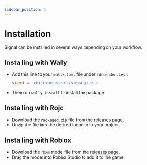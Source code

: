 ```yaml
---
sidebar_position: 1
---
```


# Installation

Signal can be installed in several ways depending on your workflow.

## Installing with Wally

* Add this line to your `wally.toml` file under `[dependencies]`:

	```toml
	Signal = "chipioindustries/signal@1.0.1"
	```

* Then run `wally install` to install the package.

## Installing with Rojo

* Download the `Packaged.zip` file from the [releases page](https://github.com/chipioindustries/signal/releases).
* Unzip the file into the desired location in your project.

## Installing with Roblox

* Download the `rbxm` model file from the [releases page](https://github.com/chipioindustries/signal/releases).
* Drag the model into Roblox Studio to add it to the game.
